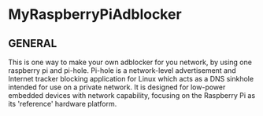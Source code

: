 # MyRaspberryPiAdblocker

## GENERAL
 This is one way to make your own adblocker for you network, by using one raspberry pi and pi-hole. Pi-hole is a network-level advertisement and Internet tracker blocking application for Linux which acts as a DNS sinkhole intended for use on a private network. It is designed for low-power embedded devices with network capability, focusing on the Raspberry Pi as its 'reference' hardware platform.
